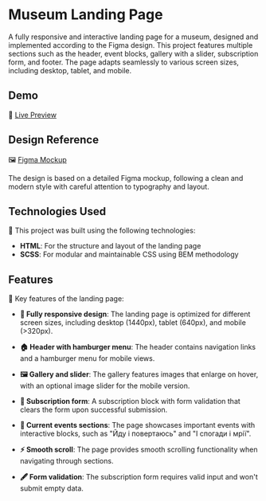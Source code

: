 # Museum Landing Page

A fully responsive and interactive landing page for a museum, designed and implemented according to the Figma design. This project features multiple sections such as the header, event blocks, gallery with a slider, subscription form, and footer. The page adapts seamlessly to various screen sizes, including desktop, tablet, and mobile.

## Demo
🔗 [Live Preview](https://didarie.github.io/museum_landing-page/)

## Design Reference
🖼 [Figma Mockup](https://www.figma.com/file/cRBCqE06cDrY3s4jX7h3iY/%D0%9D%D0%90%D0%9C%D0%A3-(Edit)?node-id=0%3A1)

The design is based on a detailed Figma mockup, following a clean and modern style with careful attention to typography and layout.

## Technologies Used
📌 This project was built using the following technologies:

- **HTML**: For the structure and layout of the landing page
- **SCSS**: For modular and maintainable CSS using BEM methodology

## Features
📌 Key features of the landing page:

- **🎨 Fully responsive design**: The landing page is optimized for different screen sizes, including desktop (1440px), tablet (640px), and mobile (>320px).

- **🏠 Header with hamburger menu**: The header contains navigation links and a hamburger menu for mobile views.

- **🖼 Gallery and slider**: The gallery features images that enlarge on hover, with an optional image slider for the mobile version.

- **📰 Subscription form**: A subscription block with form validation that clears the form upon successful submission.

- **📅 Current events sections**: The page showcases important events with interactive blocks, such as "Йду і повертаюсь" and "І спогади і мрії".

- **⚡ Smooth scroll**: The page provides smooth scrolling functionality when navigating through sections.

- **🖋 Form validation**: The subscription form requires valid input and won't submit empty data.
